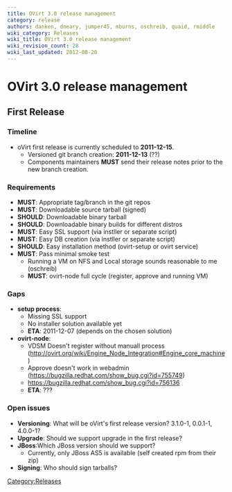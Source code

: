 ```yaml
---
title: OVirt 3.0 release management
category: release
authors: danken, dneary, jumper45, mburns, oschreib, quaid, rmiddle
wiki_category: Releases
wiki_title: OVirt 3.0 release management
wiki_revision_count: 28
wiki_last_updated: 2012-08-20
---
```


# OVirt 3.0 release management

## First Release

### Timeline

*   oVirt first release is currently scheduled to **2011-12-15**.
    -   Versioned git branch creation: **2011-12-13** (??)
    -   Components maintainers **MUST** send their release notes prior to the new branch creation.

### Requirements

*   **MUST**: Appropriate tag/branch in the git repos
*   **MUST**: Downloadable source tarball (signed)
*   **SHOULD**: Downloadable binary tarball
*   **SHOULD**: Downloadable binary builds for different distros
*   **MUST**: Easy SSL support (via instller or separate script)
*   **MUST**: Easy DB creation (via instller or separate script)
*   **SHOULD**: Easy installation method (ovirt-setup or ovirt service)
*   **MUST**: Pass minimal smoke test
    -   Running a VM on NFS and Local storage sounds reasonable to me (oschreib)
    -   **MUST**: ovirt-node full cycle (register, approve and running VM)

### Gaps

*   **setup process**:
    -   Missing SSL support
    -   No installer solution available yet
    -   **ETA**: 2011-12-07 (depends on the chosen solution)
*   **ovirt-node**:
    -   VDSM Doesn't register without manuall process (http://ovirt.org/wiki/Engine_Node_Integration#Engine_core_machine)
    -   Approve doesn't work in webadmin (https://bugzilla.redhat.com/show_bug.cgi?id=755749)
    -   <https://bugzilla.redhat.com/show_bug.cgi?id=756136>
    -   **ETA**: ???

### Open issues

*   **Versioning**: What will be oVirt's first release version? 3.1.0-1, 0.0.1-1, 4.0.0-1?
*   **Upgrade**: Should we support upgrade in the first release?
*   **JBoss**:Which JBoss version should we support?
    -   Currently, only JBoss AS5 is available (self created rpm from their zip)
*   **Signing**: Who should sign tarballs?

<Category:Releases>
